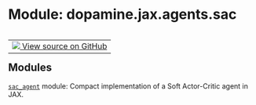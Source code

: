 <div itemscope itemtype="http://developers.google.com/ReferenceObject">
<meta itemprop="name" content="dopamine.jax.agents.sac" />
<meta itemprop="path" content="Stable" />
</div>

# Module: dopamine.jax.agents.sac

<!-- Insert buttons and diff -->

<table class="tfo-notebook-buttons tfo-api nocontent" align="left">
<td>
  <a target="_blank" href="https://github.com/google/dopamine/tree/master/dopamine/jax/agents/sac/__init__.py">
    <img src="https://www.tensorflow.org/images/GitHub-Mark-32px.png" />
    View source on GitHub
  </a>
</td>
</table>







## Modules

[`sac_agent`](../../../dopamine/jax/agents/sac/sac_agent.md) module: Compact implementation of a Soft Actor-Critic agent in JAX.

